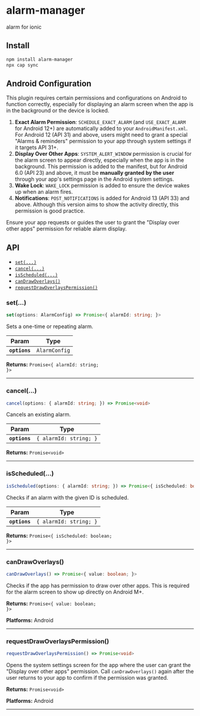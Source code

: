 # alarm-manager

alarm for ionic

## Install

```bash
npm install alarm-manager
npx cap sync
```

## Android Configuration

This plugin requires certain permissions and configurations on Android to function correctly, especially for displaying an alarm screen when the app is in the background or the device is locked.

1.  **Exact Alarm Permission**: `SCHEDULE_EXACT_ALARM` (and `USE_EXACT_ALARM` for Android 12+) are automatically added to your `AndroidManifest.xml`. For Android 12 (API 31) and above, users might need to grant a special "Alarms & reminders" permission to your app through system settings if it targets API 31+.
2.  **Display Over Other Apps**: `SYSTEM_ALERT_WINDOW` permission is crucial for the alarm screen to appear directly, especially when the app is in the background. This permission is added to the manifest, but for Android 6.0 (API 23) and above, it must be **manually granted by the user** through your app's settings page in the Android system settings.
3.  **Wake Lock**: `WAKE_LOCK` permission is added to ensure the device wakes up when an alarm fires.
4.  **Notifications**: `POST_NOTIFICATIONS` is added for Android 13 (API 33) and above. Although this version aims to show the activity directly, this permission is good practice.

Ensure your app requests or guides the user to grant the "Display over other apps" permission for reliable alarm display.

## API

<docgen-index>

* [`set(...)`](#set)
* [`cancel(...)`](#cancel)
* [`isScheduled(...)`](#isscheduled)
* [`canDrawOverlays()`](#candrawoverlays)
* [`requestDrawOverlaysPermission()`](#requestdrawoverlayspermission)

</docgen-index>

<docgen-api>
<!--Update the source file JSDoc comments and rerun docgen to update the docs below-->

### set(...)

```typescript
set(options: AlarmConfig) => Promise<{ alarmId: string; }>
```

Sets a one-time or repeating alarm.

| Param         | Type                            |
| ------------- | ------------------------------- |
| **`options`** | <code>AlarmConfig</code>           |

**Returns:** <code>Promise&lt;{ alarmId: string; }&gt;</code>

--------------------

### cancel(...)

```typescript
cancel(options: { alarmId: string; }) => Promise<void>
```

Cancels an existing alarm.

| Param         | Type                            |
| ------------- | ------------------------------- |
| **`options`** | <code>{ alarmId: string; }</code> |

**Returns:** <code>Promise&lt;void&gt;</code>

--------------------

### isScheduled(...)

```typescript
isScheduled(options: { alarmId: string; }) => Promise<{ isScheduled: boolean; }>
```

Checks if an alarm with the given ID is scheduled.

| Param         | Type                            |
| ------------- | ------------------------------- |
| **`options`** | <code>{ alarmId: string; }</code> |

**Returns:** <code>Promise&lt;{ isScheduled: boolean; }&gt;</code>

--------------------

### canDrawOverlays()

```typescript
canDrawOverlays() => Promise<{ value: boolean; }>
```

Checks if the app has permission to draw over other apps.
This is required for the alarm screen to show up directly on Android M+.

**Returns:** <code>Promise&lt;{ value: boolean; }&gt;</code>

**Platforms:** Android

--------------------

### requestDrawOverlaysPermission()

```typescript
requestDrawOverlaysPermission() => Promise<void>
```

Opens the system settings screen for the app where the user can grant
the "Display over other apps" permission.
Call `canDrawOverlays()` again after the user returns to your app
to confirm if the permission was granted.

**Returns:** <code>Promise&lt;void&gt;</code>

**Platforms:** Android

--------------------

</docgen-api>
